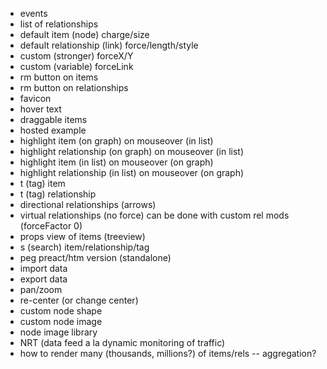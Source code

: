 - events
- list of relationships
- default item (node) charge/size
- default relationship (link) force/length/style
- custom (stronger) forceX/Y
- custom (variable) forceLink
- rm button on items
- rm button on relationships
- favicon
- hover text
- draggable items
- hosted example
- highlight item (on graph) on mouseover (in list)
- highlight relationship (on graph) on mouseover (in list)
- highlight item (in list) on mouseover (on graph)
- highlight relationship (in list) on mouseover (on graph)
- t (tag) item
- t (tag) relationship
- directional relationships (arrows)
- virtual relationships (no force) can be done with custom rel mods (forceFactor 0)
- props view of items (treeview)
- s (search) item/relationship/tag
- peg preact/htm version (standalone)
- import data
- export data
- pan/zoom
- re-center (or change center)
- custom node shape
- custom node image
- node image library
- NRT (data feed a la dynamic monitoring of traffic)
- how to render many (thousands, millions?) of items/rels -- aggregation?